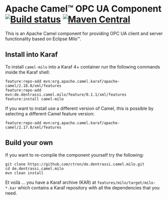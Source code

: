 # Apache Camel™ OPC UA Component [![Build status](https://api.travis-ci.org/ctron/de.dentrassi.camel.milo.svg "Travis Build Status")](https://travis-ci.org/ctron/de.dentrassi.camel.milo) [![Maven Central](https://img.shields.io/maven-central/v/de.dentrassi.camel.milo/camel-milo.svg)](https://search.maven.org/#search|ga|1|g%3A%22de.dentrassi.camel.milo%22%20AND%20a%3A%22camel-milo%22)

This is an Apache Camel component for providing OPC UA client and server functionality based on Eclipse Milo™.

## Install into Karaf

To install `camel-milo` into a Karaf 4+ container run the following commands inside the Karaf shell:

    feature:repo-add mvn:org.apache.camel.karaf/apache-camel/2.18.0/xml/features
    feature:repo-add mvn:de.dentrassi.camel.milo/feature/0.1.1/xml/features
    feature:install camel-milo

If you want to install use a different version of Camel, this is possible by selecting a different Camel
feature version:

    feature:repo-add mvn:org.apache.camel.karaf/apache-camel/2.17.0/xml/features

## Build your own

If you want to re-compile the component yourself try the following:

    git clone https://github.com/ctron/de.dentrassi.camel.milo.git
    cd de.dentrassi.camel.milo
    mvn clean install
    
Et voilà … you have a Karaf archive (KAR) at `features/milo/target/milo-*.kar`
which contains a Karaf repository with all the dependencies that you need.
